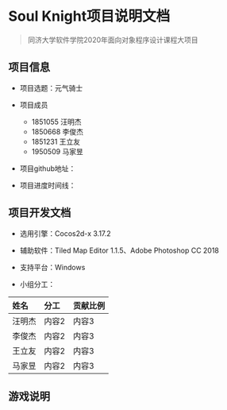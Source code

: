 # Soul Knight项目说明文档
>同济大学软件学院2020年面向对象程序设计课程大项目
## 项目信息

* 项目选题：元气骑士

* 项目成员   

  * 1851055 汪明杰  
  * 1850668 李俊杰  
  * 1851231 王立友  
  * 1950509 马家昱

* 项目github地址：

* 项目进度时间线：

## 项目开发文档
* 选用引擎：Cocos2d-x 3.17.2

* 辅助软件：Tiled Map Editor 1.1.5、Adobe Photoshop CC 2018

* 支持平台：Windows

* 小组分工：

姓名    |  分工   |  贡献比例 
:-----|:---------------|:-----
汪明杰| 内容2    |  内容3
李俊杰| 内容2    |  内容3
王立友| 内容2    |  内容3
马家昱| 内容2    |  内容3


## 游戏说明


